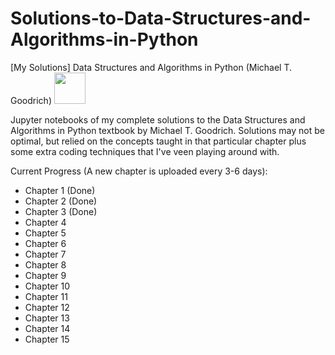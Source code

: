# Solutions-to-Data-Structures-and-Algorithms-in-Python
[My Solutions] Data Structures and Algorithms in Python (Michael T. Goodrich) <image src = "/Textbook%20Cover.jpg" height = 50>


Jupyter notebooks of my complete solutions to the Data Structures and Algorithms in Python textbook by Michael T. Goodrich.  Solutions may not be optimal, but relied on the concepts taught in that particular chapter plus some extra coding techniques that I've veen playing around with.

Current Progress (A new chapter is uploaded every 3-6 days):
- Chapter 1 (Done)
- Chapter 2 (Done)
- Chapter 3 (Done)
- Chapter 4
- Chapter 5
- Chapter 6
- Chapter 7
- Chapter 8
- Chapter 9
- Chapter 10
- Chapter 11
- Chapter 12
- Chapter 13
- Chapter 14
- Chapter 15


